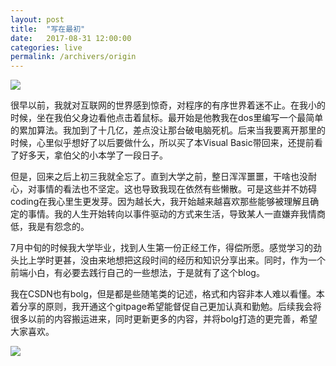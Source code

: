 ```yaml
---
layout: post
title:  "写在最初"
date:   2017-08-31 12:00:00
categories: live
permalink: /archivers/origin
---
```

![](http://lorempixel.com/800/200/)

很早以前，我就对互联网的世界感到惊奇，对程序的有序世界着迷不止。在我小的时候，坐在我伯父身边看他点击着鼠标。最开始是他教我在dos里编写一个最简单的累加算法。我加到了十几亿，差点没让那台破电脑死机。后来当我要离开那里的时候，心里似乎想好了以后要做什么，所以买了本Visual Basic带回来，还提前看了好多天，拿伯父的小本学了一段日子。

但是，回来之后上初三我就全忘了。直到大学之前，整日浑浑噩噩，干啥也没耐心，对事情的看法也不坚定。这也导致我现在依然有些懒散。可是这些并不妨碍coding在我心里生更发芽。因为越长大，我开始越来越喜欢那些能够被理解且确定的事情。我的人生开始转向以事件驱动的方式来生活，导致某人一直嫌弃我情商低，我是有怨念的。

7月中旬的时候我大学毕业，找到人生第一份正经工作，得偿所愿。感觉学习的劲头比上学时更甚，没由来地想把这段时间的经历和知识分享出来。同时，作为一个前端小白，有必要去践行自己的一些想法，于是就有了这个blog。

我在CSDN也有bolg，但是都是些随笔类的记述，格式和内容非本人难以看懂。本着分享的原则，我开通这个gitpage希望能督促自己更加认真和勤勉。后续我会将很多以前的内容搬运进来，同时更新更多的内容，并将bolg打造的更完善，希望大家喜欢。

![](http://lorempixel.com/200/200/)
